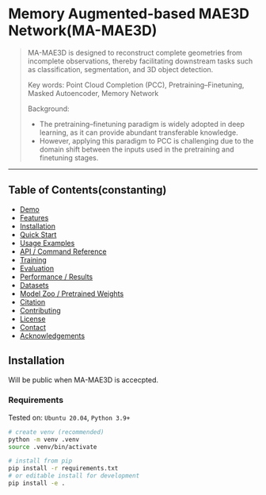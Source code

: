 # Memory Augmented-based MAE3D Network(MA-MAE3D)
> MA-MAE3D is designed to reconstruct complete geometries from incomplete observations, thereby facilitating downstream tasks such as classification, segmentation, and 3D object detection.
> 
> Key words:   Point Cloud Completion (PCC), Pretraining–Finetuning, Masked Autoencoder, Memory Network
> 
> Background:
> - The pretraining–finetuning paradigm is widely adopted in deep learning, as it can provide abundant transferable knowledge.
> - However, applying this paradigm to PCC is challenging due to the domain shift between the inputs used in the pretraining and finetuning stages. 

---

## Table of Contents(constanting)
- [Demo](#demo)
- [Features](#features)
- [Installation](#installation)
- [Quick Start](#quick-start)
- [Usage Examples](#usage-examples)
- [API / Command Reference](#api--command-reference)
- [Training](#training)
- [Evaluation](#evaluation)
- [Performance / Results](#performance--results)
- [Datasets](#datasets)
- [Model Zoo / Pretrained Weights](#model-zoo--pretrained-weights)
- [Citation](#citation)
- [Contributing](#contributing)
- [License](#license)
- [Contact](#contact)
- [Acknowledgements](#acknowledgements)


## Installation
Will be public when MA-MAE3D is accecpted.
### Requirements
Tested on: `Ubuntu 20.04`, `Python 3.9+`

```bash
# create venv (recommended)
python -m venv .venv
source .venv/bin/activate

# install from pip
pip install -r requirements.txt
# or editable install for development
pip install -e .
